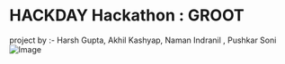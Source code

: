 # HACKDAY Hackathon : GROOT
project by :- Harsh Gupta, Akhil Kashyap, Naman Indranil , Pushkar Soni
![Image]()
